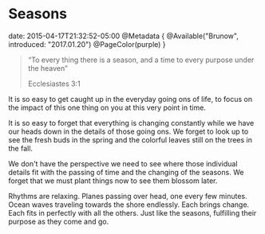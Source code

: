 # Seasons
date: 2015-04-17T21:32:52-05:00
@Metadata {
  @Available("Brunow", introduced: "2017.01.20")
  @PageColor(purple)
}
>    “To every thing there is a season, and a time to every purpose under the heaven”
>
>    Ecclesiastes 3:1

It is so easy to get caught up in the everyday going ons of life, to focus on the impact of this one thing on you at this very point in time.

It is so easy to forget that everything is changing constantly while we have our heads down in the details of those going ons. We forget to look up to see the fresh buds in the spring and the colorful leaves still on the trees in the fall.

We don't have the perspective we need to see where those individual details fit with the passing of time and the changing of the seasons. We forget that we must plant things now to see them blossom later.

Rhythms are relaxing. Planes passing over head, one every few minutes. Ocean waves traveling towards the shore endlessly. Each brings change.  Each fits in perfectly with all the others. Just like the seasons, fulfilling their purpose as they come and go.
